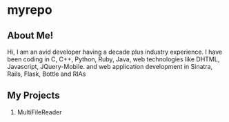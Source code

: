 # myrepo


## About Me!

Hi, I am an avid developer having a decade plus industry experience.
I have been coding in C, C++, Python, Ruby, Java, web technologies like DHTML, Javascript, JQuery-Mobile.
and web application development in Sinatra, Rails, Flask, Bottle and RIAs  

## My Projects

1. MultiFileReader